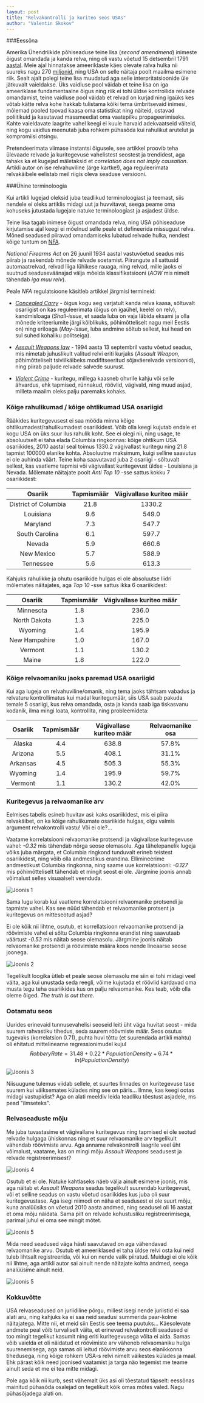 ```yaml
---
layout: post
title: "Relvakontrolli ja kuriteo seos USAs"
author: "Valentin Skokov"
---
```


###Eessõna

Amerika Ühendriikide põhiseaduse teine lisa (*second amendmend*) inimeste õigust omandada ja kanda relva, ning oli vastu võetud 15 detsembril 1791 [aastal](http://en.wikipedia.org/wiki/Second_Amendment_to_the_United_States_Constitution). Meie ajal hinnatakse ameeriklaste käes olevate ralva hulka nii suureks nagu 270 [miljonid](http://americangunfacts.com/#action), ning USA on selle näitaja poolt maailma esimene riik. Sealt ajalt polegi teine lisa muudatud aga selle interpritatsioonide üle jätkuvalt vaieldakse. Üks vaidluse pool väidab et teine lisa on iga ameeriklase fundamentaalne õigus ning riik ei tohi üldse kontrollida relvade omandamist, teine vaidluse pool väidab et relvad on kurjad ning igaüks kes võtab kätte relva kohe hakkab tulistama kõiki tema ümbritsevaid inimesi, mõlemad pooled toovad kaasa oma statistikat ning näiteid, ostavad poliitikuid ja kasutavad massmeediat oma vaatepilku propageerimiseks. Kahte vaieldavate laagrite vahel keegi ei kuule harvaid adekvaatseid väiteid, ning kogu vaidlus meenutab juba rohkem pühasõda kui rahulikut arutelut ja kompromiisi otsingu.

Pretendeerimata viimase instantsi õigusele, see artikkel proovib teha ülevaade relvade ja kuritegevuse vahelistest seostest ja trendidest, aga tahaks ka et kugejad mäletaksid et *correlation does not imply causation*. Artikli autor on ise relvahuviline (ärge kartke!), aga reguleerimata relvakäibele eelistab meil riigis oleva seaduse versiooni.

###Ühine terminoloogia

Kui artikli lugejad oleksid juba teadlikud terminoloogiast ja teemast, siis nendele ei oleks artiklis midagi uut ja huvvitavat, seega peame oma kohuseks jutustada lugejale natuke terminoloogiast ja asjadest üldse.

Teine lisa tagab inimese õigust omandada relva, ning USA põhiseaduse kirjutamise ajal keegi ei mõelnud selle peale et defineerida missugust relva. Mõned seadused piiravad omandamiseks lubatud relvade hulka, nendest kõige tuntum on [NFA](http://en.wikipedia.org/wiki/National_Firearms_Act).

_National Firearms Act_ on 26 juunil 1934 aastal vastuvõetud seadus mis piirab ja raskendab mõnede relvade soetamist. Piirangute all sattusid automaatrelvad, relvad liiga lühikese rauaga, ning relvad, mille jaoks ei suutnud seaduseväänajad välja mõelda klassifikatsiooni (_AOW_ mis nimelt tähendab _iga muu relv_).

Peale _NFA_ regulatsioone käsitleb artikkel järgmisi termineid:

* [_Concealed Carry_](http://en.wikipedia.org/wiki/Concealed_carry_in_the_United_States#Shall-Issue) - õigus kogu aeg varjatult kanda relva kaasa, sõltuvalt osariigist on kas reguleerimata (õigus on igaühel, keelel on relv), kandmisloaga (_Shall-issue_, et saada luba on vaja läbida eksami ja olla mõnede kriteeriumite järgi kõlblikuks, põhimõtteliselt nagu meil Eestis on) ning eriloaga (_May-issue_, luba andmine sõltub sellest, kui head on sul suhed kohaliku politseiga).

* [_Assault Weapons law_](http://en.wikipedia.org/wiki/Federal_Assault_Weapons_Ban) - 1994 aasta 13 septembril vastu võetud seadus, mis nimetab juhuslikult valitud relvi eriti kurjaks (_Assault Weapon_, põhimõtteliselt tsiviilkäibeks modifitseeritud sõjaväerelvade versioonid), ning piirab paljude relvade salvede suurust.

* [_Violent Crime_](http://en.wikipedia.org/wiki/Violent_crime) - kuritegu, millega kaasneb ohvrile kahju või selle ähvardus, ehk tapmised, rünnakud, röövlid, vägivald, ning muud asjad, milleta maailm oleks palju paremaks kohaks.

### Kõige rahulikumad / kõige ohtlikumad USA osariigid

Rääkides kuritegevusest ei saa mööda minna kõige ohtlikumadest/rahulikumadest osariikidest. Võib olla keegi kujutab endale et kogu USA on üks suur ilus rahulik koht. See ei olegi nii, ning usage, te absoluutselt ei taha elada Columbia ringkonnas: kõige ohtlikum USA osariikides, 2010 aastal seal toimus 1330.2 vägivallast kuritegu ning 21.8 tapmist 100000 elanike kohta. Absoluutne maksimum, kuigi selline saavutus ei ole auhinda väärt. Teine koha saavutavad juba 2 osariigi - sõltuvalt sellest, kas vaatleme tapmisi või vägivallast kuritegevust üldse - Louisiana ja Nevada. Mõlemate näitajate poolt _Anti Top 10_ -sse sattus kokku 7 osariikidest:

Osariik | Tapmismäär | Vägivallase kuriteo määr
:---: | :---: | :---:
District of Columbia | 21.8 | 1330.2
Louisiana | 9.6 | 549.0 |
Maryland | 7.3 | 547.7
South Carolina | 6.1 | 597.7
Nevada | 5.9 | 660.6
New Mexico | 5.7 | 588.9
Tennessee | 5.6 | 613.3

Kahjuks rahulikke ja ohutu osariikide hulgas ei ole absoluutse liidri mõlemates näitajates, aga _Top 10_ -sse sattus ikka 6 osariikidest:

Osariik | Tapmismäär | Vägivallase kuriteo määr
:---: | :---: | :---:
Minnesota | 1.8 | 236.0
North Dakota | 1.3 | 225.0
Wyoming | 1.4 | 195.9
New Hampshire | 1.0 | 167.0
Vermont | 1.1 | 130.2
Maine | 1.8 | 122.0

### Kõige relvaomaniku jaoks paremad USA osariigid

Kui aga lugeja on relvahuviline/omanik, ning tema jaoks tähtsam vabadus ja relvaturu kontrollimatus kui madal kuritegumäär, siis USA saab pakuda temale 5 osariigi, kus relva omandada, osta ja kanda saab iga tiskasvanu kodanik, ilma mingi loata, kontrollita, ning probleemideta:

Osariik | Tapmismäär | Vägivallase kuriteo määr | Relvaomanike osa
:---: | :---: | :---: | :---:
Alaska | 4.4 | 638.8 | 57.8%
Arizona | 5.5 | 408.1| 31.1%
Arkansas | 4.5 | 505.3 | 55.3%
Wyoming | 1.4 | 195.9 | 59.7%
Vermont | 1.1 | 130.2 | 42.0%

### Kuritegevus ja relvaomanike arv

Eelmises tabelis esineb huvitav asi: kaks osariikidest, mis ei piira relvakäibet, on ka kõige rahulikumate osariikide hulgas, olgu valmis argument relvakontrolli vastu! Või ei ole?...

Vaatame korrelatsiooni relvaomanike protsendi ja vägivallase kuritegevuse vahel: _-0.32_ mis tähendab nõrga seose olemasolu. Aga tähelepanelik lugeja võiks juba märgata, et Columbia ringkond tunduvalt erineb teistest osariikidest, ning võib olla andmestikus erandina. Ellimineerime andmestikust Columbia ringkonna, ning saame uue korrelatsiooni: _-0.127_ mis põhimõtteliselt tähendab et mingit seost ei ole. Järgmine joonis annab võimalust selles visuaalselt veenduda.

![Joonis 1](http://i61.tinypic.com/296p5w9.png "Relvaomanike protsent ja vägivallase kuriteo määr.")

Sama lugu korab kui vaatleme korrelatsiooni relvaomanike protsendi ja tapmiste vahel. Kas see nüüd tähendab et relvaomanike protsent ja kuritegevus on mitteseotud asjad?

Ei ole kõik nii lihtne, osutub, et korrellatsioon relvaomanike protsendi ja röövimiste vahel ei sõltu Columbia ringkonna erandist ning saavutaab väärtust _-0.53_ mis näitab seose olemasolu. Järgmine joonis näitab relvaomanike protsendi ja röövimiste määra koos nende lineaarse seose joonega.

![Joonis 2](http://i62.tinypic.com/2lw2iw7.png "Relvaomanike protsent ja röövimiste määr koos nende lineaarse seose joonega.")

Tegelikult loogika ütleb et peale seose olemasolu me siin ei tohi midagi veel väita, aga kui unustada seda reegli, võime kujutada et röövlid kardavad oma musta tegu teha osariikides kus on palju relvaomanike. Kes teab, võib olla oleme õiged. _The truth is out there._

### Ootamatu seos

Uurides erinevaid tunnusevahelisi seoseid leiti üht väga huvitat seost - mida suurem rahvastiku tihedus, seda suurem röövmiste määr. Seos osutus tugevaks (korrelatsion 0.71), puhta huvi tõttu (et suurendada artikli mahtu) oli ehitatud mittelinearne regressionimudel kujul $$RobberyRate = 31.48 + 0.22 * PopulationDensity + 6.74*ln(PopulationDensity)$$

![Joonis 3](http://i62.tinypic.com/5cdnrs.png "Rahvastiku tihedus ja Röövimiste määr koos mittelineaarse seose joonega")

Niisuugune tulemus viidab sellele, et suurtes linnades on kuritegevuse tase suurem kui väiksemates külades ning see on päris... Ilmne, kas keegi ootas midagi vastupidist? Aga on alati meeldiv leida teadliku tõestust asjadele, ms pead "ilmseteks".

### Relvaseaduste mõju

Me juba tuvastasime et vägivallane kuritegevus ning tapmised ei ole seotud relvade hulgaga ühiskonnas ning et suur relvaomanike arv tegelikult vähendab röövimiste arvu. Aga anname relvakontrolli laagrile veel üht võimalust, vaatame, kas on mingi mõju _Assault Weapons_ seadusest ja relvade registreerimisest?

![Joonis 4](http://i60.tinypic.com/24g3a0z.png "Assault Weapons seaduse mõju")

Osutub et ei ole. Natuke kahtlaseks näeb välja ainult esimene joonis, mis aga näitab  et _Assault Weapons_ seadus tegelikult suurendab kuritegevust, või et selline seadus on vastu võetud osariikides kus juba oli suur kuritegevustase. Aga isegi niimodi on näha et seadusest ei ole suurt mõju, kuna analüüsiks on võetud 2010 aasta andmed, ning seadusel oli 16 aastat et oma mõju näidata. Sama pilt on relvade kohustusliku registreerimisega, parimal juhul ei oma see mingit mõtet.

![Joonis 5](http://i60.tinypic.com/309nioo.jpg  "Relvade registreerimise mõju seaduse mõju")

Mida need seadused väga hästi saavutavad on aga vähendavad relvaomanike arvu. Osutub et ameeriklased ei taha üldse relvi osta kui neid tuleb lihtsalt registreerida, või kui on nende valik piiratud. Muidugi ei ole kõik nii lihtne, aga artikli autor sai ainult nende näitajate kohta andmed, seega analüüsime ainult neid.

![Joonis 5](http://i60.tinypic.com/2luv329.png  "Ameeriklased kardavad relvakontrolli")

### Kokkuvõtte

USA relvaseadused on juriidiline põrgu, millest isegi nende juriistid ei saa alati aru, ning kahjuks ka ei saa neid seadusi summerida paar-kolme näitajatega. Mitte nii, et meid siin Eestis see teema puutuks... Käesolevate andmete peal võib turvaliselt väita, et erinevad relvakontrolli seadused ei too mingit tegelikut kasumit ning eriti kuritegevusega võita ei aida. Samas võib vaielda et oli näidatud et röövimiste arv väheneb relvaomaniku hulga suurenemisega, aga samas oli leitud röövimiste arvu seos elanikkonna tihedusega, ning kõige rohkem USA-s relvi nimelt väikestes külades ja maal. Ehk pärast kõik need joonised vaatamist ja targa näo tegemist me teame ainult seda et me ei tea mitte midagi.

Pole aga kõik nii kurb, sest vähemalt üks asi oli tõestatud täpselt: eessõnas mainitud pühasõda osalejad on tegelikult kõik omas mõtes valed. Nagu pühasõjadega alati on.
